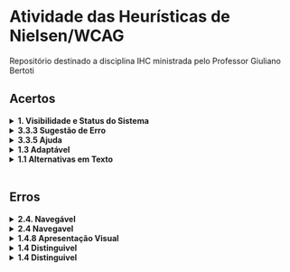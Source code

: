 # Atividade das Heurísticas de Nielsen/WCAG
Repositório destinado a disciplina IHC ministrada pelo Professor Giuliano Bertoti

## Acertos

<details>
   <summary><b>1. Visibilidade e Status do Sistema</b></summary>   
   </br>   
     <p>O site em questão aqui é o Globo Esporte. O seu player de video mostra qual video está sendo reproduzido , quais serão os proximos de sua playlist e os videos já assistidos.</p>
     <br>
     
  <div align="center">
    <img alt="Playlist Globo-esporte" src="img/playlistGE.png">
  </div>
</details>

<details>
   <summary><b>3.3.3 Sugestão de Erro </b></summary>
   <br>
    <p>Se um erro de entrada for detectado automaticamente e as sugestões de correção forem conhecidas, as sugestões serão fornecidas ao usuário. Nesse caso, o exemplo do Spotify fica bem claro a forma de correta de utilizar...</p>
  <br>

 <div align="center">
    <img alt="spotify" src="img/spotify.png">
  </div>
</details>

<details>
   <summary><b>3.3.5 Ajuda </b></summary>   
   <br>
    <p>Ajuda sensível ao contexto está disponível. Exemplificando na imagem a Amazon, quando você vai registrar um novo cartão, ele deixa explicito o que é e onde encontrar o CVV no seu cartão.</p>    
  <br>
  
  <div align="center">
    <img alt="spotify" src="img/amazon.png">
  </div>
</details>


<details>
   <summary><b>1.3 Adaptável </b></summary>   
   <br>
    <p>Esse site do Linkedin e´um bom exemplo de site adptavel, pois sua responsividade funciona muito bem.</p>    
  <br>
  
  <div align="center">
    <img alt="linkedin" src="img/linkedin.png">
  </div>
</details>



<details>
   <summary><b>1.1 Alternativas em Texto </b></summary>   
   <br>
    <p>As legendas do Youtube é um exemplo, oferecendo alternativas textuais para conteúdos não textual.</p>    
  <br>
  
  <div align="center">
    <img alt="youtube" src="img/youtube.png">
  </div>
</details>

<br>

## Erros

<details>
   <summary><b>2.4. Navegável</b></summary>
    <br>    
    <p>Forneça maneiras de ajudar os usuários a navegar, encontrar conteúdo e determinar onde eles estão. Bom, este exemplo mostra o oposto de uma navegabilidade...Cores estouradas,poluição visual, dificuldade de entender onde é "clicavel".</p>
    <br>
  <div align="center">
    <img alt="spotify" src="img/poluicao.png">
  </div>
</details>

<details>
   <summary><b>2.4 Navegavel
</b></summary>
    <br>    
    <p>O site da Fatec não se adapta de forma satisfatória a telas menores.</p>
    <br>
  <div align="center">
    <img alt="fatec" src="img/fatec.png">
  </div>
</details>

<details>
   <summary><b>1.4.8 Apresentação Visual
</b></summary>
    <br>    
    <p>O site da imagem é a plataforma do SIGA. Nele vemos que os espaçamentos estão incorretos, o botao de 'cadastrar' esta fora de padrão posicional e textos sem padronização de espaçamentos.</p>
    <br>
  <div align="center">
    <img alt="spotify" src="img/siga.png">
  </div>
</details>


<details>
   <summary><b>1.4 Distinguivel
</b></summary>
    <br>    
    <p>O site da Shopee acumula muita informação em pequenos blocos, dificultando a diferenciação dos produtos.</p>
    <br>
  <div align="center">
    <img alt="shopee" src="img/shopee.png">
  </div>
</details>


<details>
   <summary><b>1.4 Distinguivel
</b></summary>
    <br>    
    <p>O site da Shopee acumula muita informação em pequenos blocos, dificultando a diferenciação dos produtos.</p>
    <br>
  <div align="center">
    <img alt="shopee" src="img/shopee.png">
  </div>
</details>